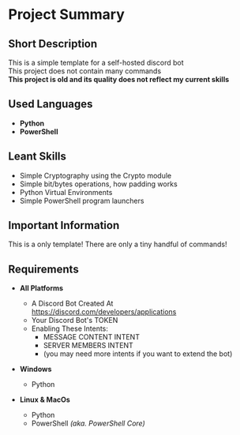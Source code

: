 # Project Summary


## Short Description
This is a simple template for a self-hosted discord bot<br>
This project does not contain many commands<br>
**This project is old and its quality does not reflect my current skills**


## Used Languages
- **Python**
- **PowerShell**


## Leant Skills
- Simple Cryptography using the Crypto module
- Simple bit/bytes operations, how padding works
- Python Virtual Environments
- Simple PowerShell program launchers


## Important Information
This is a only template! There are only a tiny handful of commands!


## Requirements
- **All Platforms**
  - A Discord Bot Created At https://discord.com/developers/applications
  - Your Discord Bot's TOKEN
  - Enabling These Intents:
    - MESSAGE CONTENT INTENT
    - SERVER MEMBERS INTENT
    - (you may need more intents if you want to extend the bot)

- **Windows**
  - Python

- **Linux & MacOs**
  - Python
  - PowerShell *(aka. PowerShell Core)*

